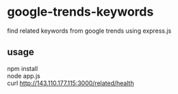 # google-trends-keywords
find related keywords from google trends using express.js

## usage 

npm install    
node app.js    
curl http://143.110.177.115:3000/related/health
